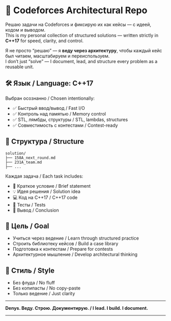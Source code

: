 # 🧠 Codeforces Architectural Repo

Решаю задачи на Codeforces и фиксирую их как кейсы — с идеей, кодом и выводом.  
This is my personal collection of structured solutions — written strictly in **C++17** for speed, clarity, and control.

Я не просто “решаю” — я **веду через архитектуру**, чтобы каждый кейс был читаем, масштабируем и переиспользуем.  
I don’t just “solve” — I document, lead, and structure every problem as a reusable unit.

## 🛠 Язык / Language: C++17

Выбран осознанно / Chosen intentionally:

- ✅ Быстрый ввод/вывод / Fast I/O  
- ✅ Контроль над памятью / Memory control  
- ✅ STL, лямбды, структуры / STL, lambdas, structures  
- ✅ Совместимость с контестами / Contest-ready

## 📁 Структура / Structure
```
solution/
├── 158A_next_round.md
├── 231A_team.md
├── ...
```

Каждая задача / Each task includes:

- 📌 Краткое условие / Brief statement  
- 💡 Идея решения / Solution idea  
- 💻 Код на C++17 / C++17 code  
- 🧪 Тесты / Tests  
- 🧠 Вывод / Conclusion

## 🎯 Цель / Goal

- Учиться через ведение / Learn through structured practice  
- Строить библиотеку кейсов / Build a case library  
- Подготовка к контестам / Prepare for contests  
- Архитектурное мышление / Develop architectural thinking

## 🧘 Стиль / Style

- Без флуда / No fluff  
- Без копипасты / No copy-paste  
- Только ведение / Just clarity

---

**Denys. Веду. Строю. Документирую. / I lead. I build. I document.**

---
